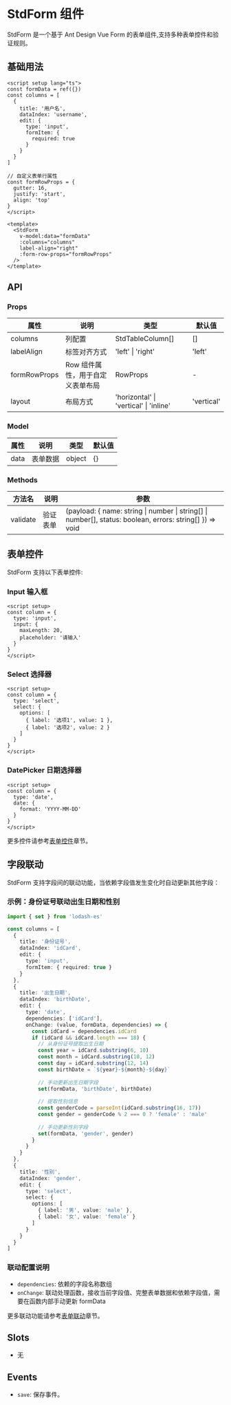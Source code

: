 # StdForm 组件

StdForm 是一个基于 Ant Design Vue Form 的表单组件,支持多种表单控件和验证规则。

## 基础用法

```vue
<script setup lang="ts">
const formData = ref({})
const columns = [
  {
    title: '用户名',
    dataIndex: 'username',
    edit: {
      type: 'input',
      formItem: {
        required: true
      }
    }
  }
]

// 自定义表单行属性
const formRowProps = {
  gutter: 16,
  justify: 'start',
  align: 'top'
}
</script>

<template>
  <StdForm
    v-model:data="formData"
    :columns="columns"
    label-align="right"
    :form-row-props="formRowProps"
  />
</template>
```

## API

### Props

| 属性 | 说明 | 类型 | 默认值 |
| --- | --- | --- | --- |
| columns | 列配置 | StdTableColumn[] | [] |
| labelAlign | 标签对齐方式 | 'left' \| 'right' | 'left' |
| formRowProps | Row 组件属性，用于自定义表单布局 | RowProps | - |
| layout | 布局方式 | 'horizontal' \| 'vertical' \| 'inline' | 'vertical' |

### Model

| 属性 | 说明 | 类型 | 默认值 |
| --- | --- | --- | --- |
| data | 表单数据 | object | {} |

### Methods

| 方法名 | 说明 | 参数 |
| --- | --- | --- |
| validate | 验证表单 | (payload: \{ name: string \| number \| string[] \| number[], status: boolean, errors: string[] \}) => void |

## 表单控件

StdForm 支持以下表单控件:

### Input 输入框
```vue
<script setup>
const column = {
  type: 'input',
  input: {
    maxLength: 20,
    placeholder: '请输入'
  }
}
</script>
```

### Select 选择器
```vue
<script setup>
const column = {
  type: 'select',
  select: {
    options: [
      { label: '选项1', value: 1 },
      { label: '选项2', value: 2 }
    ]
  }
}
</script>
```

### DatePicker 日期选择器
```vue
<script setup>
const column = {
  type: 'date',
  date: {
    format: 'YYYY-MM-DD'
  }
}
</script>
```

更多控件请参考[表单控件](../form-controls/input)章节。

## 字段联动

StdForm 支持字段间的联动功能，当依赖字段值发生变化时自动更新其他字段：

### 示例：身份证号联动出生日期和性别

```typescript
import { set } from 'lodash-es'

const columns = [
  {
    title: '身份证号',
    dataIndex: 'idCard',
    edit: {
      type: 'input',
      formItem: { required: true }
    }
  },
  {
    title: '出生日期',
    dataIndex: 'birthDate',
    edit: {
      type: 'date',
      dependencies: ['idCard'],
      onChange: (value, formData, dependencies) => {
        const idCard = dependencies.idCard
        if (idCard && idCard.length === 18) {
          // 从身份证号提取出生日期
          const year = idCard.substring(6, 10)
          const month = idCard.substring(10, 12)
          const day = idCard.substring(12, 14)
          const birthDate = `${year}-${month}-${day}`
          
          // 手动更新出生日期字段
          set(formData, 'birthDate', birthDate)
          
          // 提取性别信息
          const genderCode = parseInt(idCard.substring(16, 17))
          const gender = genderCode % 2 === 0 ? 'female' : 'male'
          
          // 手动更新性别字段
          set(formData, 'gender', gender)
        }
      }
    }
  },
  {
    title: '性别',
    dataIndex: 'gender',
    edit: {
      type: 'select',
      select: {
        options: [
          { label: '男', value: 'male' },
          { label: '女', value: 'female' }
        ]
      }
    }
  }
]
```

### 联动配置说明

- `dependencies`: 依赖的字段名称数组
- `onChange`: 联动处理函数，接收当前字段值、完整表单数据和依赖字段值，需要在函数内部手动更新 formData

更多联动功能请参考[表单联动](../advance/form-linkage)章节。

## Slots

- 无

## Events

- `save`: 保存事件。
